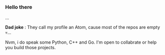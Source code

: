 ### Hello there <svg xmlns="http://www.w3.org/2000/svg" x="0px" y="0px" width="100" height="100" viewBox="0 0 48 48">
<path fill="#455A64" d="M24,18.2c0.7,0,0.9,0.2,0.9,0.2l0.4-1.7c0,0,0.4,1.5,0.4,2.8c0.2,1.1,2.2,0.4,3.9,0C31.4,19.1,32,16,32,16h16c0,0-9.4,3.5-7,10c0,0-14.8-2-17,7l0,0c-2.2-9-17-7-17-7c2.4-6.5-7-10-7-10h16c0,0,0.6,3.1,2.3,3.5c1.7,0.4,3.9,1.1,3.9,0c0.2-1.1,0.4-2.8,0.4-2.8l0.4,1.7C23.1,18.4,23.4,18.2,24,18.2L24,18.2L24,18.2z"></path>
</svg>...

**Dad joke** : They call my profile an Atom, cause most of the repos are empty 💀...

Nvm, i do speak some Python, C++ and Go. I'm open to collabrate or help you build those projects.
